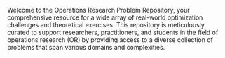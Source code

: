 Welcome to the Operations Research Problem Repository, your comprehensive resource for a wide array of real-world optimization challenges and theoretical exercises. This repository is meticulously curated to support researchers, practitioners, and students in the field of operations research (OR) by providing access to a diverse collection of problems that span various domains and complexities.
